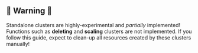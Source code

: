 ## 🚨 Warning 🚨 
Standalone clusters are highly-experimental and _partially_ implemented!
Functions such as **deleting** and **scaling** clusters are not implemented.
If you follow this guide, expect to clean-up all resources created by these
clusters manually!
